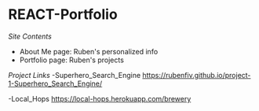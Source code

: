 # REACT-Portfolio

*Site Contents*
- About Me page: Ruben's personalized info
- Portfolio page: Ruben's projects

*Project Links*
-Superhero_Search_Engine
https://rubenfiv.github.io/project-1-Superhero_Search_Engine/

-Local_Hops
https://local-hops.herokuapp.com/brewery
